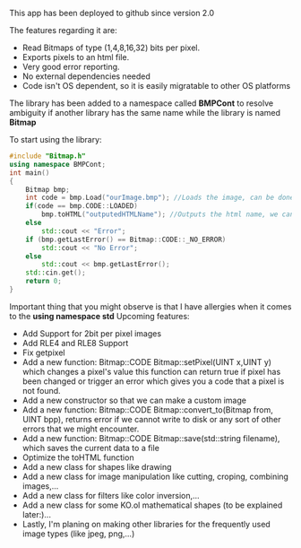 This app has been deployed to github since version 2.0

The features regarding it are:
* Read Bitmaps of type (1,4,8,16,32) bits per pixel.
* Exports pixels to an html file.
* Very good error reporting.
* No external dependencies needed
* Code isn't OS dependent, so it is easily migratable to other OS platforms

The library has been added to a namespace called __BMPCont__ to resolve ambiguity if another library has the same name while the library is named __Bitmap__

To start using the library:

```cpp
#include "Bitmap.h"
using namespace BMPCont;
int main()
{
    Bitmap bmp;
    int code = bmp.Load("ourImage.bmp"); //Loads the image, can be done directly from the constructor
    if(code == bmp.CODE::LOADED)
        bmp.toHTML("outputedHTMLName"); //Outputs the html name, we can also check if any sort of error ever happens
    else
        std::cout << "Error";
	if (bmp.getLastError() == Bitmap::CODE::_NO_ERROR)
		std::cout << "No Error";
	else
		std::cout << bmp.getLastError();
    std::cin.get();
    return 0;
}
```
Important thing that you might observe is that I have allergies when it comes to the __using namespace std__
Upcoming features:
* Add Support for 2bit per pixel images
* Add RLE4 and RLE8 Support
* Fix getpixel
* Add a new function: Bitmap::CODE Bitmap::setPixel(UINT x,UINT y) which changes a pixel's value
	this function can return true if pixel has been changed or trigger an error which gives you a code
	that a pixel is not found.
* Add a new constructor so that we can make a custom image
* Add a new function: Bitmap::CODE Bitmap::convert_to(Bitmap from, UINT bpp), returns error if we cannot
	write to disk or any sort of other errors that we might encounter.
* Add a new function: Bitmap::CODE Bitmap::save(std::string filename), which saves the current data to a file
* Optimize the toHTML function
* Add a new class for shapes like drawing
* Add a new class for image manipulation like cutting, croping, combining images,...
* Add a new class for filters like color inversion,...
* Add a new class for some KO.ol mathematical shapes (to be explained later:)...
* Lastly, I'm planing on making other libraries for the frequently used image types (like jpeg, png,...)
